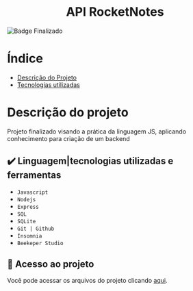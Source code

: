 <h1 align="center">API RocketNotes </h1>

![Badge Finalizado](http://img.shields.io/static/v1?label=STATUS&message=EM%20DESENVOLVIMENTO&color=GREEN&style=for-the-badge)

# Índice 

* [Descrição do Projeto](#descrição-do-projeto)
* [Tecnologias utilizadas](#tecnologias-utilizadas)


# Descrição do projeto
Projeto finalizado visando a prática da linguagem JS, aplicando conhecimento para criação de um backend


## ✔️ Linguagem|tecnologias utilizadas e ferramentas

- ``Javascript``
- ``Nodejs``
- ``Express``
- ``SQL``
- ``SQLite``
- ``Git | Github``
- ``Insomnia``
- ``Beekeper Studio``


## 📁 Acesso ao projeto
Você pode acessar os arquivos do projeto clicando [aqui](https://github.com/ayrtoncsilva/API-Notes/tree/main/src).
